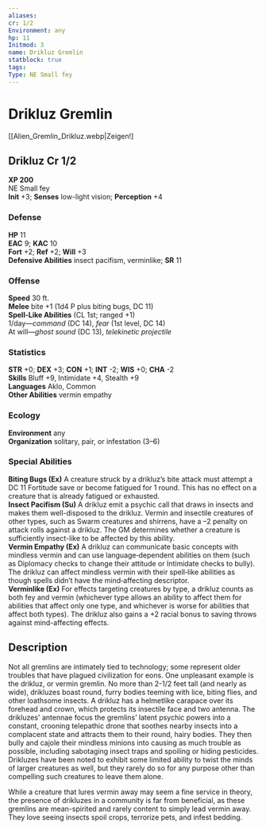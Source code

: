 ```yaml
---
aliases: 
cr: 1/2
Environment: any
hp: 11
Initmod: 3
name: Drikluz Gremlin
statblock: true
tags: 
Type: NE Small fey
---
```


# Drikluz Gremlin

[[Alien_Gremlin_Drikluz.webp|Zeigen!]

## Drikluz Cr 1/2

**XP 200**  
NE Small fey  
**Init** +3; **Senses** low-light vision; **Perception** +4  

### Defense

**HP** 11  
**EAC** 9; **KAC** 10  
**Fort** +2; **Ref** +2; **Will** +3  
**Defensive Abilities** insect pacifism, verminlike; **SR** 11  

### Offense

**Speed** 30 ft.  
**Melee** bite +1 (1d4 P plus biting bugs, DC 11)  
**Spell-Like Abilities** (CL 1st; ranged +1)  
1/day—_command_ (DC 14), _fear_ (1st level, DC 14)  
At will—_ghost sound_ (DC 13), _telekinetic projectile_

### Statistics

**STR** +0; **DEX** +3; **CON** +1; **INT** -2; **WIS** +0; **CHA** -2  
**Skills** Bluff +9, Intimidate +4, Stealth +9  
**Languages** Aklo, Common  
**Other Abilities** vermin empathy

### Ecology

**Environment** any  
**Organization** solitary, pair, or infestation (3–6)

### Special Abilities

**Biting Bugs (Ex)** A creature struck by a drikluz’s bite attack must attempt a DC 11 Fortitude save or become fatigued for 1 round. This has no effect on a creature that is already fatigued or exhausted.  
**Insect Pacifism (Su)** A drikluz emit a psychic call that draws in insects and makes them well-disposed to the drikluz. Vermin and insectile creatures of other types, such as Swarm creatures and shirrens, have a –2 penalty on attack rolls against a drikluz. The GM determines whether a creature is sufficiently insect-like to be affected by this ability.  
**Vermin Empathy (Ex)** A drikluz can communicate basic concepts with mindless vermin and can use language‑dependent abilities on them (such as Diplomacy checks to change their attitude or Intimidate checks to bully). The drikluz can affect mindless vermin with their spell‑like abilities as though spells didn’t have the mind‑affecting descriptor.  
**Verminlike (Ex)** For effects targeting creatures by type, a drikluz counts as both fey and vermin (whichever type allows an ability to affect them for abilities that affect only one type, and whichever is worse for abilities that affect both types). The drikluz also gains a +2 racial bonus to saving throws against mind-affecting effects.

## Description

Not all gremlins are intimately tied to technology; some represent older troubles that have plagued civilization for eons. One unpleasant example is the drikluz, or vermin gremlin. No more than 2-1/2 feet tall (and nearly as wide), drikluzes boast round, furry bodies teeming with lice, biting flies, and other loathsome insects. A drikluz has a helmetlike carapace over its forehead and crown, which protects its insectile face and two antenna. The drikluzes' antennae focus the gremlins’ latent psychic powers into a constant, crooning telepathic drone that soothes nearby insects into a complacent state and attracts them to their round, hairy bodies. They then bully and cajole their mindless minions into causing as much trouble as possible, including sabotaging insect traps and spoiling or hiding pesticides. Drikluzes have been noted to exhibit some limited ability to twist the minds of larger creatures as well, but they rarely do so for any purpose other than compelling such creatures to leave them alone.  
  
While a creature that lures vermin away may seem a fine service in theory, the presence of drikluzes in a community is far from beneficial, as these gremlins are mean-spirited and rarely content to simply lead vermin away. They love seeing insects spoil crops, terrorize pets, and infest bedding.
